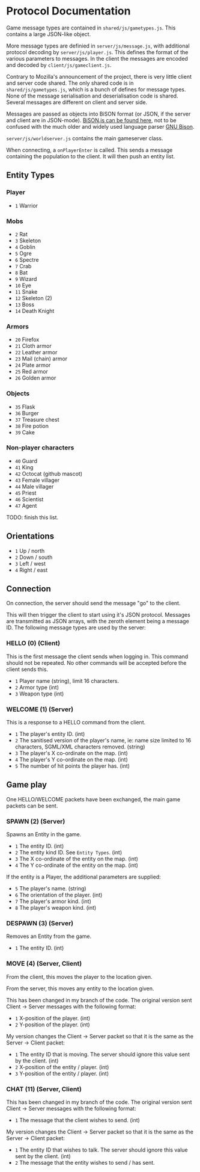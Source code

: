 # Protocol Documentation #

Game message types are contained in `shared/js/gametypes.js`.  This contains a large JSON-like object.

More message types are definied in `server/js/message.js`, with additional protocol decoding by `server/js/player.js`.  This defines the format of the various parameters to messages.  In the client the messages are encoded and decoded by `client/js/gameclient.js`.

Contrary to Mozilla's announcement of the project, there is very little client and server code shared.  The only shared code is in `shared/js/gametypes.js`, which is a bunch of defines for message types.  None of the message serialisation and deserialisation code is shared.  Several messages are different on client and server side.

Messages are passed as objects into BiSON format (or JSON, if the server and client are in JSON-mode).  [BiSON.js can be found here](https://github.com/BonsaiDen/BiSON.js), not to be confused with the much older and widely used language parser [GNU Bison](http://www.gnu.org/software/bison/).

`server/js/worldserver.js` contains the main gameserver class.

When connecting, a `onPlayerEnter` is called.  This sends a message containing the population to the client.  It will then push an entity list.

## Entity Types ##

### Player ###

* `1` Warrior

### Mobs ###

* `2` Rat
* `3` Skeleton
* `4` Goblin
* `5` Ogre
* `6` Spectre
* `7` Crab
* `8` Bat
* `9` Wizard
* `10` Eye
* `11` Snake
* `12` Skeleton (2)
* `13` Boss
* `14` Death Knight

### Armors ###

* `20` Firefox
* `21` Cloth armor
* `22` Leather armor
* `23` Mail (chain) armor
* `24` Plate armor
* `25` Red armor
* `26` Golden armor

### Objects ###

* `35` Flask
* `36` Burger
* `37` Treasure chest
* `38` Fire potion
* `39` Cake

### Non-player characters ###

* `40` Guard
* `41` King
* `42` Octocat (github mascot)
* `43` Female villager
* `44` Male villager
* `45` Priest
* `46` Scientist
* `47` Agent

TODO: finish this list.

## Orientations ##

* `1` Up / north
* `2` Down / south
* `3` Left / west
* `4` Right / east

## Connection ##

On connection, the server should send the message "go" to the client.

This will then trigger the client to start using it's JSON protocol.  Messages are transmitted as JSON arrays, with the zeroth element being a message ID.  The following message types are used by the server:

### HELLO (0) (Client) ###

This is the first message the client sends when logging in.  This command should not be repeated.  No other commands will be accepted before the client sends this.

* `1` Player name (string), limit 16 characters.
* `2` Armor type (int)
* `3` Weapon type (int)

### WELCOME (1) (Server) ###

This is a response to a HELLO command from the client.

* `1` The player's entity ID. (int)
* `2` The sanitised version of the player's name, ie: name size limited to 16 characters, SGML/XML characters removed. (string)
* `3` The player's X co-ordinate on the map. (int)
* `4` The player's Y co-ordinate on the map. (int)
* `5` The number of hit points the player has. (int)

## Game play ##

One HELLO/WELCOME packets have been exchanged, the main game packets can be sent.

### SPAWN (2) (Server) ###

Spawns an Entity in the game.

* `1` The entity ID. (int)
* `2` The entity kind ID.  See `Entity Types`. (int)
* `3` The X co-ordinate of the entity on the map. (int)
* `4` The Y co-ordinate of the entity on the map. (int)

If the entity is a Player, the additional parameters are supplied:

* `5` The player's name. (string)
* `6` The orientation of the player. (int)
* `7` The player's armor kind. (int)
* `8` The player's weapon kind. (int)

### DESPAWN (3) (Server) ###

Removes an Entity from the game.

* `1` The entity ID. (int)

### MOVE (4) (Server, Client) ###

From the client, this moves the player to the location given.

From the server, this moves any entity to the location given.

This has been changed in my branch of the code.   The original version sent Client -> Server messages with the following format:

* `1` X-position of the player. (int)
* `2` Y-position of the player. (int)

My version changes the Client -> Server packet so that it is the same as the Server -> Client packet:

* `1` The entity ID that is moving.  The server should ignore this value sent by the client. (int)
* `2` X-position of the entity / player. (int)
* `3` Y-position of the entity / player. (int)

### CHAT (11) (Server, Client) ###

This has been changed in my branch of the code.  The original version sent Client -> Server messages with the following format:

* `1` The message that the client wishes to send. (int)

My version changes the Client -> Server packet so that it is the same as the Server -> Client packet:

* `1` The entity ID that wishes to talk.  The server should ignore this value sent by the client. (int)
* `2` The message that the entity wishes to send / has sent.
